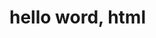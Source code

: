 <!DOCTYPE html>
<html lang="en">
<head>
    <meta charset="UTF-8">
    <meta name="viewport" content="width=device-width, initial-scale=1.0">
    <title>Document</title>
</head>
<link rel="stylesheet" href="style.css">
<body>
    <h1>hello word, html</h1>
    <script src="./script.js"></script>
    <h2></h2>
</body>
</html>
